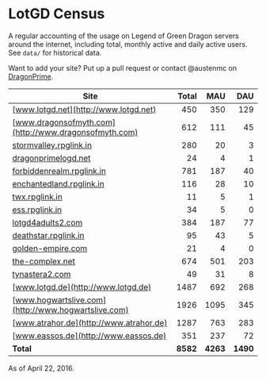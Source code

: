 # LotGD Census
A regular accounting of the usage on Legend of Green Dragon servers around the internet, including total, monthly active and daily active users. See `data/` for historical data.

Want to add your site? Put up a pull request or contact @austenmc on [DragonPrime](http://dragonprime.net).


Site | Total | MAU | DAU
--- | ---:| ---:| ---:
[www.lotgd.net](http://www.lotgd.net)|450|350|129
[www.dragonsofmyth.com](http://www.dragonsofmyth.com)|612|111|45
[stormvalley.rpglink.in](http://stormvalley.rpglink.in)|280|20|3
[dragonprimelogd.net](http://dragonprimelogd.net)|24|4|1
[forbiddenrealm.rpglink.in](http://forbiddenrealm.rpglink.in)|781|187|40
[enchantedland.rpglink.in](http://enchantedland.rpglink.in)|116|28|10
[twx.rpglink.in](http://twx.rpglink.in)|11|5|1
[ess.rpglink.in](http://ess.rpglink.in)|34|5|0
[lotgd4adults2.com](http://lotgd4adults2.com)|384|187|77
[deathstar.rpglink.in](http://deathstar.rpglink.in)|95|43|5
[golden-empire.com](http://golden-empire.com)|21|4|0
[the-complex.net](http://the-complex.net)|674|501|203
[tynastera2.com](http://tynastera2.com)|49|31|8
[www.lotgd.de](http://www.lotgd.de)|1487|692|268
[www.hogwartslive.com](http://www.hogwartslive.com)|1926|1095|345
[www.atrahor.de](http://www.atrahor.de)|1287|763|283
[www.eassos.de](http://www.eassos.de)|351|237|72
**Total**|**8582**|**4263**|**1490**

As of April 22, 2016.

